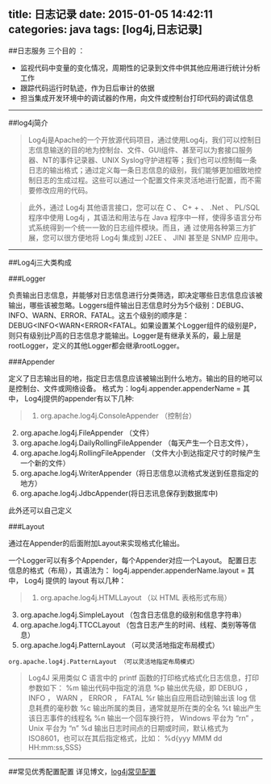 title: 日志记录
date: 2015-01-05 14:42:11
categories: java
tags: [log4j,日志记录]
---

##日志服务
三个目的 ：

* 监视代码中变量的变化情况，周期性的记录到文件中供其他应用进行统计分析工作
* 跟踪代码运行时轨迹，作为日后审计的依据
* 担当集成开发环境中的调试器的作用，向文件或控制台打印代码的调试信息

 ---
 
##log4j简介
>Log4j是Apache的一个开放源代码项目，通过使用Log4j，我们可以控制日志信息输送的目的地为控制台、文件、GUI组件、甚至可以为套接口服务器、NT的事件记录器、UNIX Syslog守护进程等；我们也可以控制每一条日志的输出格式；通过定义每一条日志信息的级别，我们能够更加细致地控制日志的生成过程。这些可以通过一个配置文件来灵活地进行配置，而不需要修改应用的代码。

>此外，通过 Log4j 其他语言接口，您可以在 C 、 C+ + 、 .Net 、 PL/SQL 程序中使用 Log4j ，其语法和用法与在 Java 程序中一样，使得多语言分布式系统得到一个统一一致的日志组件模块。而且，通 过使用各种第三方扩展，您可以很方便地将 Log4j 集成到 J2EE 、 JINI 甚至是 SNMP 应用中。

---

##Log4j三大类构成

###Logger

负责输出日志信息，并能够对日志信息进行分类筛选，即决定哪些日志信息应该被输出，哪些该被忽略。Loggers组件输出日志信息时分为5个级别：DEBUG、INFO、WARN、ERROR、FATAL。这五个级别的顺序是：DEBUG<INFO<WARN<ERROR<FATAL。如果设置某个Logger组件的级别是P，则只有级别比P高的日志信息才能输出。Logger是有继承关系的，最上层是rootLogger，定义的其他Logger都会继承rootLogger。

###Appender

定义了日志输出目的地，指定日志信息应该被输出到什么地方。输出的目的地可以是控制台、文件或网络设备。
格式为：log4j.appender.appenderName =  其中， Log4j提供的appender有以下几种:

>1. org.apache.log4j.ConsoleAppender （控制台）
2. org.apache.log4j.FileAppender （文件）
3. org.apache.log4j.DailyRollingFileAppender （每天产生一个日志文件）， 
4. org.apache.log4j.RollingFileAppender （文件大小到达指定尺寸的时候产生一个新的文件） 
5. org.apache.log4j.WriterAppender（将日志信息以流格式发送到任意指定的地方）
6. org.apache.log4j.JdbcAppender(将日志讯息保存到数据库中) 

此外还可以自己定义

###Layout

通过在Appender的后面附加Layout来实现格式化输出。

一个Logger可以有多个Appender，每个Appender对应一个Layout。
配置日志信息的格式（布局），其语法为： 
log4j.appender.appenderName.layout = 其中， Log4j 提供的 layout 有以几种：

>1. org.apache.log4j.HTMLLayout （以 HTML 表格形式布局）
3. org.apache.log4j.SimpleLayout （包含日志信息的级别和信息字符串）
4. org.apache.log4j.TTCCLayout （包含日志产生的时间、线程、类别等等信息） 
2. org.apache.log4j.PatternLayout （可以灵活地指定布局模式）

`org.apache.log4j.PatternLayout （可以灵活地指定布局模式）`
>Log4J 采用类似 C 语言中的 printf 函数的打印格式格式化日志信息，打印参数如下：
%m 输出代码中指定的消息 
%p 输出优先级，即 DEBUG ， INFO ， WARN ， ERROR ， FATAL
%r 输出自应用启动到输出该 log 信息耗费的毫秒数 
%c 输出所属的类目，通常就是所在类的全名 
%t 输出产生该日志事件的线程名 
%n 输出一个回车换行符， Windows 平台为 “rn” ， Unix 平台为 “n”
%d 输出日志时间点的日期或时间，默认格式为 ISO8601，也可以在其后指定格式，比如： %d{yyy MMM dd HH:mm:ss,SSS} 

---

##常见优秀配置配置
详见博文，[log4j常见配置](http://donahue-ldz.github.io/2015/01/15/log4j%E5%B8%B8%E8%A7%81%E9%85%8D%E7%BD%AE/)
